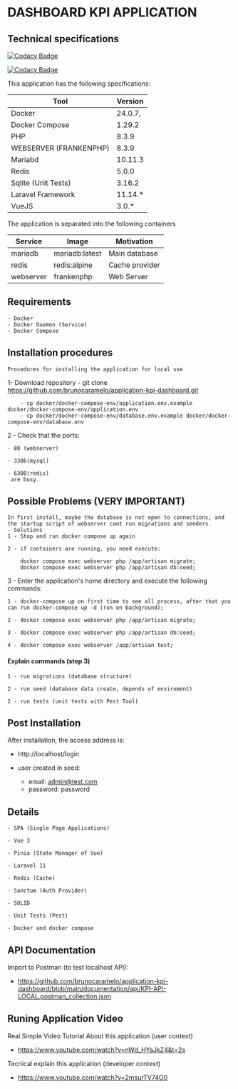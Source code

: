 # DASHBOARD KPI APPLICATION


## Technical specifications

[![Codacy Badge](https://app.codacy.com/project/badge/Grade/73d7af53c2514834afba88d0926236a5)](https://app.codacy.com/gh/brunocaramelo/application-kpi-dashboard/dashboard?utm_source=gh&utm_medium=referral&utm_content=&utm_campaign=Badge_grade)

<!-- 
[![Codacy Badge](https://app.codacy.com/project/badge/Coverage/73d7af53c2514834afba88d0926236a5)](https://app.codacy.com/gh/brunocaramelo/application-kpi-dashboard/dashboard?utm_source=gh&utm_medium=referral&utm_content=&utm_campaign=Badge_coverage) -->

[![Codacy Badge](https://app.codacy.com/project/badge/Coverage/73d7af53c2514834afba88d0926236a5)](https://app.codacy.com/gh/brunocaramelo/application-kpi-dashboard/commits/35ec9cd50824f3b88e3298e80ef2733ebd6ee5df/coverage?originBranch=main)


This application has the following specifications: 

| Tool | Version |
| --- | --- |
| Docker | 24.0.7, |
| Docker Compose | 1.29.2 |
| PHP | 8.3.9 |
| WEBSERVER (FRANKENPHP) | 8.3.9 |
| Mariabd | 10.11.3 |
| Redis | 5.0.0 |
| Sqlite (Unit Tests) | 3.16.2 |
| Laravel Framework | 11.14.* |
| VueJS | 3.0.* |

The application is separated into the following containers

| Service | Image | Motivation
| --- | --- | --- |
| mariadb | mariadb:latest | Main database |
| redis | redis:alpine | Cache provider |
| webserver | frankenphp | Web Server |

## Requirements
    - Docker
    - Docker Daemon (Service)
    - Docker Compose

## Installation procedures
    Procedures for installing the application for local use

1- Download repository 
    - git clone https://github.com/brunocaramelo/application-kpi-dashboard.git
       
        - cp docker/docker-compose-env/application.env.example docker/docker-compose-env/application.env
        - cp docker/docker-compose-env/database.env.example docker/docker-compose-env/database.env

2 - Check that the ports:

    - 80 (webserver) 
    
    - 3306(mysql) 

    - 6380(redis) 
     are busy.

## Possible Problems (VERY IMPORTANT)
    
    In first install, maybe the database is not open to connections, and the startup script of webserver cant run migrations and seeders.
    - Solutions
    1 - Stop and run docker compose up again

    2 - if containers are running, you need execute: 

        docker compose exec webserver php /app/artisan migrate;
        docker compose exec webserver php /app/artisan db:seed;



3 - Enter the application's home directory and execute the following commands:
    
    1 - docker-compose up on first time to see all process, after that you can run docker-compose up -d (run on background);

    2 - docker compose exec webserver php /app/artisan migrate;

    3 - docker compose exec webserver php /app/artisan db:seed;

    4 - docker compose exec webserver /app/artisan test;

#### Explain commands (step 3) 
    1 - run migrations (database structure)

    2 - run seed (database data create, depends of enviroment)

    2 - run tests (unit tests with Pest Tool)
    
## Post Installation

After installation, the access address is:

- http://localhost/login

- user created in seed:
    - email: admin@test.com
    - password: password


## Details

    - SPA (Single Page Applications)

    - Vue 3

    - Pinia (State Manager of Vue)

    - Laravel 11

    - Redis (Cache)

    - Sanctum (Auth Provider)

    - SOLID

    - Unit Tests (Pest)

    - Docker and docker compose
    

## API Documentation

Import to Postman (to test localhost API):

- https://github.com/brunocaramelo/application-kpi-dashboard/blob/main/documentation/api/KPI-API-LOCAL.postman_collection.json

## Runing Application Video

Real Simple Video Tutorial About this application (user context)

- https://www.youtube.com/watch?v=nWd_HYaJkZ4&t=2s

Tecnical explain this application (developer context)

- https://www.youtube.com/watch?v=2msurTV74O0
